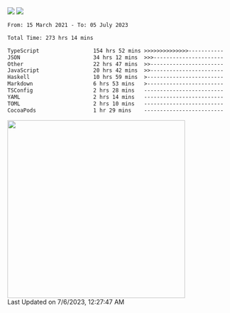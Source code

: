 <div>
  <img src="https://github-readme-stats.vercel.app/api?username=naporin0624&count_private=true&show_icons=true" />
  <img src="https://github-readme-stats.vercel.app/api/top-langs/?username=naporin0624&layout=compact&hide=css" />
  <!--START_SECTION:waka-->

```txt
From: 15 March 2021 - To: 05 July 2023

Total Time: 273 hrs 14 mins

TypeScript                 154 hrs 52 mins >>>>>>>>>>>>>>-----------   56.68 %
JSON                       34 hrs 12 mins  >>>----------------------   12.52 %
Other                      22 hrs 47 mins  >>-----------------------   08.34 %
JavaScript                 20 hrs 42 mins  >>-----------------------   07.58 %
Haskell                    10 hrs 59 mins  >------------------------   04.02 %
Markdown                   6 hrs 53 mins   >------------------------   02.52 %
TSConfig                   2 hrs 28 mins   -------------------------   00.91 %
YAML                       2 hrs 14 mins   -------------------------   00.82 %
TOML                       2 hrs 10 mins   -------------------------   00.80 %
CocoaPods                  1 hr 29 mins    -------------------------   00.55 %
```

<!--END_SECTION:waka-->
  
  <!--START_SECTION:lapras-card-->
<a href="https://lapras.com/public/CDQE7TF" target="_blank" rel="noopener noreferrer"><img src="https://lapras-card-generator.vercel.app/api/svg?e=3.68&b=3.48&i=3.51&b1=%23232323&b2=%236d6d6d&i1=%23212121&i2=%23818181&l=ja" width="400" ></a>  
Last Updated on 7/6/2023, 12:27:47 AM
<!--END_SECTION:lapras-card-->
</div>
